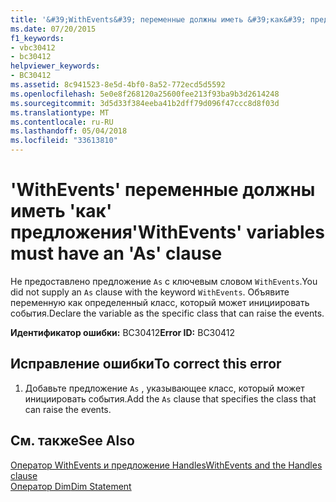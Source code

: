 ```yaml
---
title: '&#39;WithEvents&#39; переменные должны иметь &#39;как&#39; предложения'
ms.date: 07/20/2015
f1_keywords:
- vbc30412
- bc30412
helpviewer_keywords:
- BC30412
ms.assetid: 8c941523-8e5d-4bf0-8a52-772ecd5d5592
ms.openlocfilehash: 5e0e8f268120a25600fee213f93ba9b3d2614248
ms.sourcegitcommit: 3d5d33f384eeba41b2dff79d096f47ccc8d8f03d
ms.translationtype: MT
ms.contentlocale: ru-RU
ms.lasthandoff: 05/04/2018
ms.locfileid: "33613810"
---
```

# <a name="39withevents39-variables-must-have-an-39as39-clause"></a><span data-ttu-id="e49d5-102">&#39;WithEvents&#39; переменные должны иметь &#39;как&#39; предложения</span><span class="sxs-lookup"><span data-stu-id="e49d5-102">&#39;WithEvents&#39; variables must have an &#39;As&#39; clause</span></span>
<span data-ttu-id="e49d5-103">Не предоставлено предложение `As` с ключевым словом `WithEvents`.</span><span class="sxs-lookup"><span data-stu-id="e49d5-103">You did not supply an `As` clause with the keyword `WithEvents`.</span></span> <span data-ttu-id="e49d5-104">Объявите переменную как определенный класс, который может инициировать события.</span><span class="sxs-lookup"><span data-stu-id="e49d5-104">Declare the variable as the specific class that can raise the events.</span></span>  
  
 <span data-ttu-id="e49d5-105">**Идентификатор ошибки:** BC30412</span><span class="sxs-lookup"><span data-stu-id="e49d5-105">**Error ID:** BC30412</span></span>  
  
## <a name="to-correct-this-error"></a><span data-ttu-id="e49d5-106">Исправление ошибки</span><span class="sxs-lookup"><span data-stu-id="e49d5-106">To correct this error</span></span>  
  
1.  <span data-ttu-id="e49d5-107">Добавьте предложение `As` , указывающее класс, который может инициировать события.</span><span class="sxs-lookup"><span data-stu-id="e49d5-107">Add the `As` clause that specifies the class that can raise the events.</span></span>  
  
## <a name="see-also"></a><span data-ttu-id="e49d5-108">См. также</span><span class="sxs-lookup"><span data-stu-id="e49d5-108">See Also</span></span>  
 [<span data-ttu-id="e49d5-109">Оператор WithEvents и предложение Handles</span><span class="sxs-lookup"><span data-stu-id="e49d5-109">WithEvents and the Handles clause</span></span>](~/docs/visual-basic/programming-guide/language-features/events/index.md#withevents-and-the-handles-clause)  
 [<span data-ttu-id="e49d5-110">Оператор Dim</span><span class="sxs-lookup"><span data-stu-id="e49d5-110">Dim Statement</span></span>](../../visual-basic/language-reference/statements/dim-statement.md)
